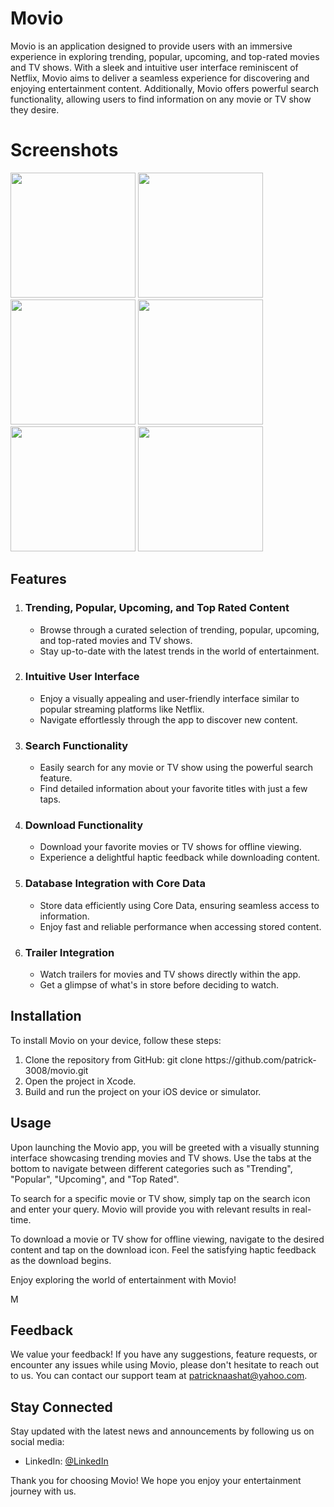 # Movio

Movio is an application designed to provide users with an immersive experience in exploring trending, popular, upcoming, and top-rated movies and TV shows. With a sleek and intuitive user interface reminiscent of Netflix, Movio aims to deliver a seamless experience for discovering and enjoying entertainment content. Additionally, Movio offers powerful search functionality, allowing users to find information on any movie or TV show they desire.

# Screenshots
<img src = "https://github.com/patrick-3008/Movio/assets/121394398/8d1674c2-d09b-4787-8106-2490c139ae74" width = "200">
<img src = "https://github.com/patrick-3008/Movio/assets/121394398/9b6f9154-b6d3-4c6c-b6e1-07febfab9129" width = "200">
<img src = "https://github.com/patrick-3008/Movio/assets/121394398/d6577903-6917-4b9f-9479-6f66cd0de5c9" width = "200">
<img src = "https://github.com/patrick-3008/Movio/assets/121394398/477b6c55-742b-4376-ada5-78278d20a882" width = "200">
<img src = "https://github.com/patrick-3008/Movio/assets/121394398/f43c762e-e6c9-4433-9229-619bc03b9642" width = "200">
<img src = "https://github.com/patrick-3008/Movio/assets/121394398/52627f79-1664-472f-9748-86ab5d150b8a" width = "200">

<h2>Features</h2>
<ol>
    <li>
        <h3>Trending, Popular, Upcoming, and Top Rated Content</h3>
        <ul>
            <li>Browse through a curated selection of trending, popular, upcoming, and top-rated movies and TV shows.</li>
            <li>Stay up-to-date with the latest trends in the world of entertainment.</li>
        </ul>
    </li>
    <li>
        <h3>Intuitive User Interface</h3>
        <ul>
            <li>Enjoy a visually appealing and user-friendly interface similar to popular streaming platforms like Netflix.</li>
            <li>Navigate effortlessly through the app to discover new content.</li>
        </ul>
    </li>
    <li>
        <h3>Search Functionality</h3>
        <ul>
            <li>Easily search for any movie or TV show using the powerful search feature.</li>
            <li>Find detailed information about your favorite titles with just a few taps.</li>
        </ul>
    </li>
    <li>
        <h3>Download Functionality</h3>
        <ul>
            <li>Download your favorite movies or TV shows for offline viewing.</li>
            <li>Experience a delightful haptic feedback while downloading content.</li>
        </ul>
    </li>
    <li>
        <h3>Database Integration with Core Data</h3>
        <ul>
            <li>Store data efficiently using Core Data, ensuring seamless access to information.</li>
            <li>Enjoy fast and reliable performance when accessing stored content.</li>
        </ul>
    </li>
    <li>
        <h3>Trailer Integration</h3>
        <ul>
            <li>Watch trailers for movies and TV shows directly within the app.</li>
            <li>Get a glimpse of what's in store before deciding to watch.</li>
        </ul>
    </li>
</ol>

<h2>Installation</h2>
<p>To install Movio on your device, follow these steps:</p>
<ol>
  <li>Clone the repository from GitHub: git clone https://github.com/patrick-3008/movio.git</li>
  <li>Open the project in Xcode.</li>
  <li>Build and run the project on your iOS device or simulator.</li>
</ol>

<h2>Usage</h2>
<p>Upon launching the Movio app, you will be greeted with a visually stunning interface showcasing trending movies and TV shows. Use the tabs at the bottom to navigate between different categories such as "Trending", "Popular", "Upcoming", and "Top Rated".</p>
<p>To search for a specific movie or TV show, simply tap on the search icon and enter your query. Movio will provide you with relevant results in real-time.</p>
<p>To download a movie or TV show for offline viewing, navigate to the desired content and tap on the download icon. Feel the satisfying haptic feedback as the download begins.</p>
<p>Enjoy exploring the world of entertainment with Movio!</p>M

<h2>Feedback</h2>

<p>We value your feedback! If you have any suggestions, feature requests, or encounter any issues while using Movio, please don't hesitate to reach out to us. You can contact our support team at <a href="mailto:patricknaashat@yahoo.com">patricknaashat@yahoo.com</a>.</p>

<h2>Stay Connected</h2>

<p>Stay updated with the latest news and announcements by following us on social media:</p>
<ul>
    <li>LinkedIn: <a href="www.linkedin.com/in/patrick-nashaat-0474ba24a">@LinkedIn</a></li>
</ul>

<p>Thank you for choosing Movio! We hope you enjoy your entertainment journey with us.</p>
